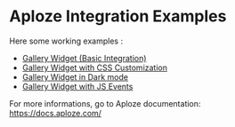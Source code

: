 # Aploze Integration Examples

Here some working examples :

- [Gallery Widget (Basic Integration)](/gallery-widget/index.html)
- [Gallery Widget with CSS Customization](/gallery-widget-with-css/index.html)
- [Gallery Widget in Dark mode](/gallery-widget-with-darkmode/index.html)
- [Gallery Widget with JS Events](/gallery-widget-with-events/index.html)

For more informations, go to Aploze documentation: https://docs.aploze.com/
